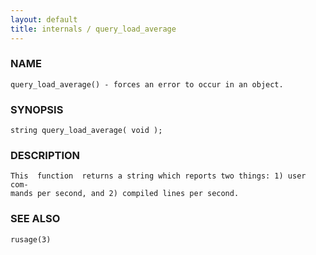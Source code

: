 ```yaml
---
layout: default
title: internals / query_load_average
---
```


### NAME

    query_load_average() - forces an error to occur in an object.


### SYNOPSIS

    string query_load_average( void );


### DESCRIPTION

    This  function  returns a string which reports two things: 1) user com‐
    mands per second, and 2) compiled lines per second.


### SEE ALSO

    rusage(3)
